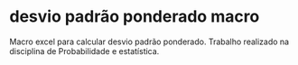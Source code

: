 # desvio padrão ponderado macro
Macro excel para calcular desvio padrão ponderado. Trabalho realizado na disciplina de Probabilidade e estatística.
